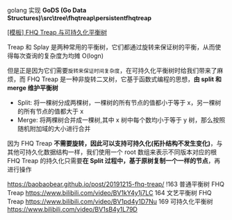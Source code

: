 golang 实现
**GoDS (Go Data Structures)\src\tree\fhqtreap\persistentfhqtreap**

[[模板] FHQ Treap 与可持久化平衡树](https://www.limstash.com/articles/201902/1231)

Treap 和 Splay 是两种常用的平衡树，它们都通过旋转来保证树的平衡，从而使得每次查询的复杂度为均摊 O(logn)

但是正是因为它们需要`旋转来保证时间复杂度`，在可持久化平衡树时给我们带来了麻烦，而 FHQ Treap 是一种非旋转二叉树，它基于函数式编程的思想，**由 split 和 merge 维护平衡树**

- Split: 将一棵树分成两棵树，一棵树的所有节点的值都小于等于 x，另一棵树的所有节点的值都大于 x
- Merge: 将两棵树合并成一棵树,其中 x 树中每个数均小于等于 y 树，那么按照随机附加域的大小进行合并

因为 FHQ Treap **不需要旋转，因此可以支持可持久化(拓扑结构不发生变化)**，与其他可持久化数据结构一样，我们使用一个 root 数组来表示不同版本对应的根
FHQ Treap 的持久化只需要**在 Split 过程中，基于原树复制一个一样的节点**，再进行操作

https://baobaobear.github.io/post/20191215-fhq-treap/
!163 普通平衡树 FHQ Treap https://www.bilibili.com/video/BV1kY4y1j7LC
164 文艺平衡树 FHQ Treap https://www.bilibili.com/video/BV1pd4y1D7Nu
169 可持久化平衡树 https://www.bilibili.com/video/BV1sB4y1L79D
